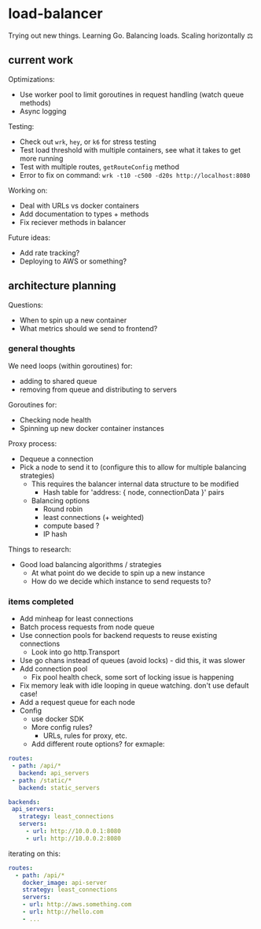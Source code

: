 # load-balancer
Trying out new things. Learning Go. Balancing loads. Scaling horizontally ⚖️

## current work

Optimizations:
* Use worker pool to limit goroutines in request handling (watch queue methods)
* Async logging

Testing:
* Check out `wrk`, `hey`, or `k6` for stress testing
* Test load threshold with multiple containers, see what it takes to get more running
* Test with multiple routes, `getRouteConfig` method
* Error to fix on command: `wrk -t10 -c500 -d20s http://localhost:8080`

Working on:
* Deal with URLs vs docker containers
* Add documentation to types + methods
* Fix reciever methods in balancer

Future ideas:
* Add rate tracking?
* Deploying to AWS or something?

## architecture planning

Questions:
* When to spin up a new container
* What metrics should we send to frontend?

### general thoughts
  
We need loops (within goroutines) for:
* adding to shared queue
* removing from queue and distributing to servers

Goroutines for:
* Checking node health
* Spinning up new docker container instances

Proxy process:
* Dequeue a connection
* Pick a node to send it to (configure this to allow for multiple balancing strategies)
  * This requires the balancer internal data structure to be modified
    * Hash table for 'address: { node, connectionData }' pairs
  * Balancing options
    * Round robin
    * least connections (+ weighted)
    * compute based ?
    * IP hash

Things to research:
* Good load balancing algorithms / strategies
  * At what point do we decide to spin up a new instance
  * How do we decide which instance to send requests to?

### items completed

* Add minheap for least connections
* Batch process requests from node queue
* Use connection pools for backend requests to reuse existing connections
  * Look into go http.Transport
* Use go chans instead of queues (avoid locks) - did this, it was slower
* Add connection pool
  * Fix pool health check, some sort of locking issue is happening
* Fix memory leak with idle looping in queue watching. don't use default case!
* Add a request queue for each node
* Config
  * use docker SDK
  * More config rules?
    * URLs, rules for proxy, etc.
  * Add different route options? for exmaple:
 ```YAML
routes:
  - path: /api/*
    backend: api_servers
  - path: /static/*
    backend: static_servers

backends:
  api_servers:
    strategy: least_connections
    servers:
      - url: http://10.0.0.1:8080
      - url: http://10.0.0.2:8080
```

iterating on this:
```YAML
routes:
  - path: /api/*
    docker_image: api-server
    strategy: least_connections
    servers:
    - url: http://aws.something.com
    - url: http://hello.com
    - ...
    
```
